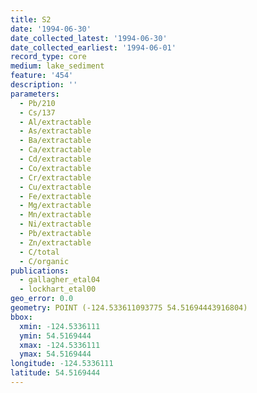 ```yaml
---
title: S2
date: '1994-06-30'
date_collected_latest: '1994-06-30'
date_collected_earliest: '1994-06-01'
record_type: core
medium: lake_sediment
feature: '454'
description: ''
parameters:
  - Pb/210
  - Cs/137
  - Al/extractable
  - As/extractable
  - Ba/extractable
  - Ca/extractable
  - Cd/extractable
  - Co/extractable
  - Cr/extractable
  - Cu/extractable
  - Fe/extractable
  - Mg/extractable
  - Mn/extractable
  - Ni/extractable
  - Pb/extractable
  - Zn/extractable
  - C/total
  - C/organic
publications:
  - gallagher_etal04
  - lockhart_etal00
geo_error: 0.0
geometry: POINT (-124.533611093775 54.51694443916804)
bbox:
  xmin: -124.5336111
  ymin: 54.5169444
  xmax: -124.5336111
  ymax: 54.5169444
longitude: -124.5336111
latitude: 54.5169444
---
```


